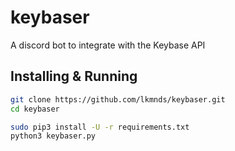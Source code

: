 # keybaser
A discord bot to integrate with the Keybase API

## Installing & Running

```sh
git clone https://github.com/lkmnds/keybaser.git
cd keybaser

sudo pip3 install -U -r requirements.txt
python3 keybaser.py
```
